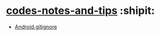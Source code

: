 # [codes-notes-and-tips](https://github.com/shinelikeamillion/codes-notes-and-tips/issues) :shipit:
* [Android.gitignore](https://github.com/shinelikeamillion/codes-notes-and-tips/blob/master/Android.gitignore.md)
